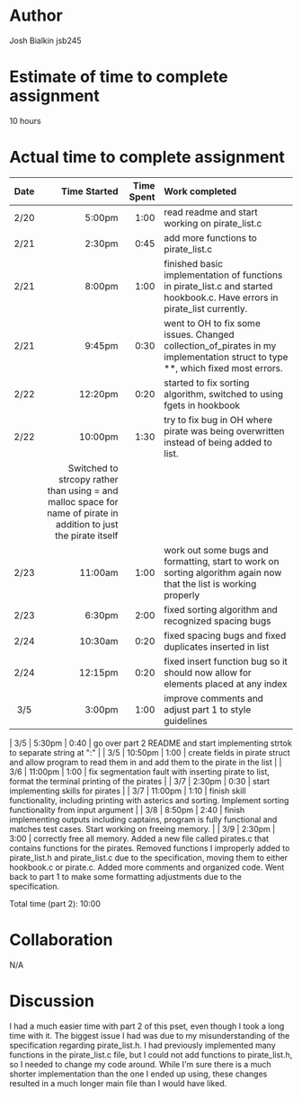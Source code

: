 # Author
Josh Bialkin 
jsb245

# Estimate of time to complete assignment
10 hours

# Actual time to complete assignment
| Date | Time Started | Time Spent | Work completed |
| :--: | -----------: | ---------: | :------------- |
| 2/20 |       5:00pm |       1:00 | read readme and start working on pirate_list.c |
| 2/21 |       2:30pm |       0:45 | add more functions to pirate_list.c |
| 2/21 |       8:00pm |       1:00 | finished basic implementation of functions in pirate_list.c and started hookbook.c. Have errors in pirate_list currently. |
| 2/21 |       9:45pm |       0:30 | went to OH to fix some issues. Changed collection_of_pirates in my implementation struct to type **, which fixed most errors. |
| 2/22 |      12:20pm |       0:20 | started to fix sorting algorithm, switched to using fgets in hookbook |
| 2/22 |      10:00pm |       1:30 | try to fix bug in OH where pirate was being overwritten instead of being added to list. 
                                   | Switched to strcopy rather than using = and malloc space for name of pirate in addition to just the pirate itself |
| 2/23 |      11:00am |       1:00 | work out some bugs and formatting, start to work on sorting algorithm again now that the list is working properly |
| 2/23 |       6:30pm |       2:00 | fixed sorting algorithm and recognized spacing bugs |
| 2/24 |      10:30am |       0:20 | fixed spacing bugs and fixed duplicates inserted in list |
| 2/24 |      12:15pm |       0:20 | fixed insert function bug so it should now allow for elements placed at any index |
| 3/5  |       3:00pm |       1:00 | improve comments and adjust part 1 to style guidelines |

| 3/5  |       5:30pm |       0:40 | go over part 2 README and start implementing strtok to separate string at ":" |
| 3/5  |      10:50pm |       1:00 | create fields in pirate struct and allow program to read them in and add them to the pirate in the list |
| 3/6  |      11:00pm |       1:00 | fix segmentation fault with inserting pirate to list, format the terminal printing of the pirates |
| 3/7  |       2:30pm |       0:30 | start implementing skills for pirates |
| 3/7  |      11:00pm |       1:10 | finish skill functionality, including printing with asterics and sorting. Implement sorting functionality from input argument |
| 3/8  |       8:50pm |       2:40 | finish implementing outputs including captains, program is fully functional and matches test cases. Start working on freeing memory. |
| 3/9  |       2:30pm |       3:00 | correctly free all memory. Added a new file called pirates.c that contains functions for the pirates. Removed functions I improperly added to pirate_list.h and pirate_list.c due to the specification, moving them to either hookbook.c or pirate.c. Added more comments and organized code. Went back to part 1 to make some formatting adjustments due to the specification.

Total time (part 2): 10:00

# Collaboration
N/A

# Discussion
I had a much easier time with part 2 of this pset, even though I took a long time with it. The biggest issue I had was due to my misunderstanding of the specification regarding pirate_list.h. I had previously implemented many functions in the pirate_list.c file, but I could not add functions to pirate_list.h, so I needed to change my code around. While I'm sure there is a much shorter implementation than the one I ended up using, these changes resulted in a much longer main file than I would have liked. 